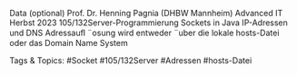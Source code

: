 Data (optional)
Prof. Dr. Henning Pagnia (DHBW Mannheim) Advanced IT Herbst 2023 105/132Server-Programmierung Sockets in Java
IP-Adressen und DNS
Adressauﬂ ¨osung
wird entweder ¨uber die lokale hosts-Datei oder das Domain Name System

   Tags & Topics:
   #Socket
   #105/132Server
   #Adressen
   #hosts-Datei